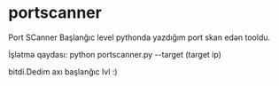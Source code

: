 # portscanner
Port SCanner 
Başlanğıc level pythonda yazdığım port skan edən tooldu. 

İşlətmə qaydası: python portscanner.py --target (target ip) 

bitdi.Dedim axı başlanğıc lvl :)
